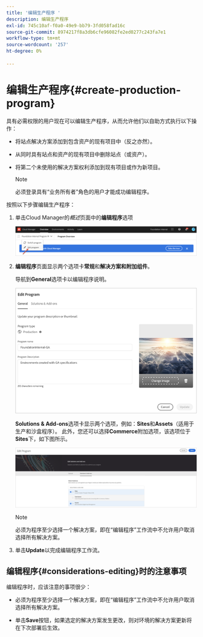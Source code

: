 ```yaml
---
title: '编辑生产程序 '
description: 编辑生产程序
exl-id: 745c10af-f0a0-49e9-bb79-3fd058fad16c
source-git-commit: 8974217f8a3db6cfe96082fe2ed0277c243fa7e1
workflow-type: tm+mt
source-wordcount: '257'
ht-degree: 0%

---
```


# 编辑生产程序{#create-production-program}

具有必需权限的用户现在可以编辑生产程序，从而允许他们以自助方式执行以下操作：

* 将站点解决方案添加到包含资产的现有项目中（反之亦然）。
* 从同时具有站点和资产的现有项目中删除站点（或资产）。
* 将第二个未使用的解决方案权利添加到现有项目或作为新项目。

   >[!NOTE]
   >必须登录具有“业务所有者”角色的用户才能成功编辑程序。

按照以下步骤编辑生产程序：

1. 单击Cloud Manager的&#x200B;*概述*&#x200B;页面中的&#x200B;**编辑程序**&#x200B;选项

   ![](assets/edit-program-overview.png)

1. **编辑程序**&#x200B;页面显示两个选项卡&#x200B;**常规**&#x200B;和&#x200B;**解决方案和附加组件**。

   导航到&#x200B;**General**&#x200B;选项卡以编辑程序说明。

   ![](assets/edit-program-prod1.png)

   **Solutions &amp; Add-ons**&#x200B;选项卡显示两个选项，例如：**Sites**&#x200B;和&#x200B;**Assets**（适用于生产和沙盒程序）。 此外，您还可以选择&#x200B;**Commerce**&#x200B;附加选项，该选项位于&#x200B;**Sites**&#x200B;下，如下图所示。

   ![](assets/edit-prg.png)

   >[!NOTE]
   >必须为程序至少选择一个解决方案，即在“编辑程序”工作流中不允许用户取消选择所有解决方案。

1. 单击&#x200B;**Update**&#x200B;以完成编辑程序工作流。


## 编辑程序{#considerations-editing}时的注意事项

编辑程序时，应该注意的事项很少：

* 必须为程序至少选择一个解决方案，即在“编辑程序”工作流中不允许用户取消选择所有解决方案。

* 单击&#x200B;**Save**&#x200B;按钮，如果选定的解决方案发生更改，则对环境的解决方案更新将在下次部署后生效。
